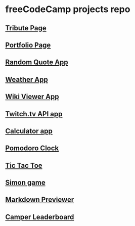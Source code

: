 # freeCodeCamp projects repo

## [Tribute Page ](https://axzerk.github.io/codecamp-projects/tribute-page/dist/)

## [Portfolio Page](https://axzerk.github.io/codecamp-projects/portfolio/dist/)

## [Random Quote App](https://axzerk.github.io/codecamp-projects/random-quote-app/dist/)

## [Weather App](https://axzerk.github.io/codecamp-projects/weather-app/dist/)
 
## [Wiki Viewer App](https://axzerk.github.io/codecamp-projects/wiki-viewer/dist/)

## [Twitch.tv API app](https://axzerk.github.io/codecamp-projects/twitch-status-app/dist/)

## [Calculator app](https://axzerk.github.io/codecamp-projects/calculator-app/dist/)

## [Pomodoro Clock](https://axzerk.github.io/codecamp-projects/pomodoro-clock/dist/)

## [Tic Tac Toe](https://axzerk.github.io/codecamp-projects/tic-tac-toe/dist/)

## [Simon game](https://axzerk.github.io/codecamp-projects/simon-game/dist/)

## [Markdown Previewer](https://axzerk.github.io/codecamp-projects/markdown-previewer/dist/)

## [Camper Leaderboard](https://axzerk.github.io/codecamp-projects/camper-leaderboard/dist/)
